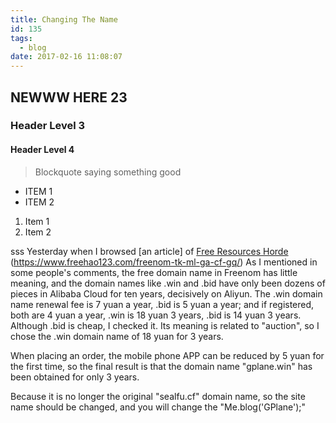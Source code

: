 ```yaml
---
title: Changing The Name
id: 135
tags:
  - blog
date: 2017-02-16 11:08:07
---
```


## NEWWW HERE 23

### Header Level 3

#### Header Level 4

> Blockquote saying something good

* ITEM 1
* ITEM 2

1.  Item 1
2.  Item 2

sss
Yesterday when I browsed [an article] of [Free Resources Horde](https://www.freehao123.com) (https://www.freehao123.com/freenom-tk-ml-ga-cf-gq/) As I mentioned in some people's comments, the free domain name in Freenom has little meaning, and the domain names like .win and .bid have only been dozens of pieces in Alibaba Cloud for ten years, decisively on Aliyun. The .win domain name renewal fee is 7 yuan a year, .bid is 5 yuan a year; and if registered, both are 4 yuan a year, .win is 18 yuan 3 years, .bid is 14 yuan 3 years. Although .bid is cheap, I checked it. Its meaning is related to "auction", so I chose the .win domain name of 18 yuan for 3 years.

When placing an order, the mobile phone APP can be reduced by 5 yuan for the first time, so the final result is that the domain name "gplane.win" has been obtained for only 3 years.

Because it is no longer the original "sealfu.cf" domain name, so the site name should be changed, and you will change the "Me.blog('GPlane');"
